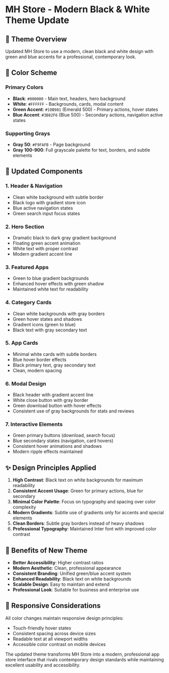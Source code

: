 # MH Store - Modern Black & White Theme Update

## 🎨 Theme Overview
Updated MH Store to use a modern, clean black and white design with green and blue accents for a professional, contemporary look.

## 🔧 Color Scheme

### Primary Colors
- **Black**: `#000000` - Main text, headers, hero background
- **White**: `#FFFFFF` - Backgrounds, cards, modal content
- **Green Accent**: `#10B981` (Emerald 500) - Primary actions, hover states
- **Blue Accent**: `#3B82F6` (Blue 500) - Secondary actions, navigation active states

### Supporting Grays
- **Gray 50**: `#F9FAFB` - Page background
- **Gray 100-900**: Full grayscale palette for text, borders, and subtle elements

## 🎯 Updated Components

### 1. **Header & Navigation**
- Clean white background with subtle border
- Black logo with gradient store icon
- Blue active navigation states
- Green search input focus states

### 2. **Hero Section**
- Dramatic black to dark gray gradient background
- Floating green accent animation
- White text with proper contrast
- Modern gradient accent line

### 3. **Featured Apps**
- Green to blue gradient backgrounds
- Enhanced hover effects with green shadow
- Maintained white text for readability

### 4. **Category Cards**
- Clean white backgrounds with gray borders
- Green hover states and shadows
- Gradient icons (green to blue)
- Black text with gray secondary text

### 5. **App Cards**
- Minimal white cards with subtle borders
- Blue hover border effects
- Black primary text, gray secondary text
- Clean, modern spacing

### 6. **Modal Design**
- Black header with gradient accent line
- White close button with gray border
- Green download button with hover effects
- Consistent use of gray backgrounds for stats and reviews

### 7. **Interactive Elements**
- Green primary buttons (download, search focus)
- Blue secondary states (navigation, card hovers)
- Consistent hover animations and shadows
- Modern ripple effects maintained

## ✨ Design Principles Applied

1. **High Contrast**: Black text on white backgrounds for maximum readability
2. **Consistent Accent Usage**: Green for primary actions, blue for secondary
3. **Minimal Color Palette**: Focus on typography and spacing over color complexity
4. **Modern Gradients**: Subtle use of gradients only for accents and special elements
5. **Clean Borders**: Subtle gray borders instead of heavy shadows
6. **Professional Typography**: Maintained Inter font with improved color contrast

## 🚀 Benefits of New Theme

- **Better Accessibility**: Higher contrast ratios
- **Modern Aesthetic**: Clean, professional appearance
- **Consistent Branding**: Unified green/blue accent system
- **Enhanced Readability**: Black text on white backgrounds
- **Scalable Design**: Easy to maintain and extend
- **Professional Look**: Suitable for business and enterprise use

## 📱 Responsive Considerations

All color changes maintain responsive design principles:
- Touch-friendly hover states
- Consistent spacing across device sizes
- Readable text at all viewport widths
- Accessible color contrast on mobile devices

The updated theme transforms MH Store into a modern, professional app store interface that rivals contemporary design standards while maintaining excellent usability and accessibility.